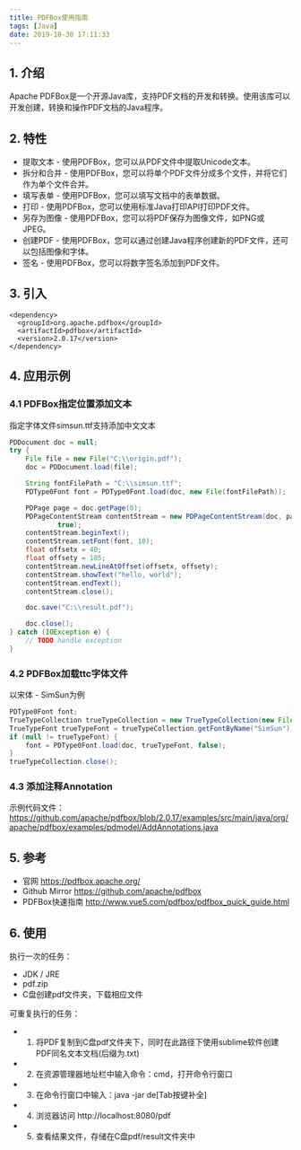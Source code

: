 ```yaml
---
title: PDFBox使用指南
tags: [Java]
date: 2019-10-30 17:11:33
---
```



## 1. 介绍
Apache PDFBox是一个开源Java库，支持PDF文档的开发和转换。使用该库可以开发创建，转换和操作PDF文档的Java程序。

## 2. 特性
- 提取文本 - 使用PDFBox，您可以从PDF文件中提取Unicode文本。
- 拆分和合并 - 使用PDFBox，您可以将单个PDF文件分成多个文件，并将它们作为单个文件合并。
- 填写表单 - 使用PDFBox，您可以填写文档中的表单数据。
- 打印 - 使用PDFBox，您可以使用标准Java打印API打印PDF文件。
- 另存为图像 - 使用PDFBox，您可以将PDF保存为图像文件，如PNG或JPEG。
- 创建PDF - 使用PDFBox，您可以通过创建Java程序创建新的PDF文件，还可以包括图像和字体。
- 签名 - 使用PDFBox，您可以将数字签名添加到PDF文件。

## 3. 引入
```
<dependency>
  <groupId>org.apache.pdfbox</groupId>
  <artifactId>pdfbox</artifactId>
  <version>2.0.17</version>
</dependency>
```

## 4. 应用示例

### 4.1 PDFBox指定位置添加文本
指定字体文件simsun.ttf支持添加中文文本
```java
PDDocument doc = null;
try {
    File file = new File("C:\\origin.pdf");
    doc = PDDocument.load(file);

    String fontFilePath = "C:\\simsun.ttf";
    PDType0Font font = PDType0Font.load(doc, new File(fontFilePath));

    PDPage page = doc.getPage(0);
    PDPageContentStream contentStream = new PDPageContentStream(doc, page, PDPageContentStream.AppendMode.PREPEND,
            true);
    contentStream.beginText();
    contentStream.setFont(font, 10);
    float offsetx = 40;
    float offsety = 105;
    contentStream.newLineAtOffset(offsetx, offsety);
    contentStream.showText("hello, world");
    contentStream.endText();
    contentStream.close();

    doc.save("C:\\result.pdf");

    doc.close();
} catch (IOException e) {
    // TODO handle exception
}
```


### 4.2 PDFBox加载ttc字体文件
以宋体 - SimSun为例
```java
PDType0Font font;
TrueTypeCollection trueTypeCollection = new TrueTypeCollection(new File("c:/windows/fonts/simsun.ttc"));
TrueTypeFont trueTypeFont = trueTypeCollection.getFontByName("SimSun");
if (null != trueTypeFont) {
    font = PDType0Font.load(doc, trueTypeFont, false);
}
trueTypeCollection.close();
```

### 4.3 添加注释Annotation
示例代码文件：https://github.com/apache/pdfbox/blob/2.0.17/examples/src/main/java/org/apache/pdfbox/examples/pdmodel/AddAnnotations.java



## 5. 参考
- 官网 https://pdfbox.apache.org/
- Github Mirror https://github.com/apache/pdfbox
- PDFBox快速指南 http://www.vue5.com/pdfbox/pdfbox_quick_guide.html


## 6. 使用
执行一次的任务：
- JDK / JRE
- pdf.zip
- C盘创建pdf文件夹，下载相应文件

可重复执行的任务：
- 1. 将PDF复制到C盘pdf文件夹下，同时在此路径下使用sublime软件创建PDF同名文本文档(后缀为.txt)
- 2. 在资源管理器地址栏中输入命令：cmd，打开命令行窗口
- 3. 在命令行窗口中输入：java -jar de[Tab按键补全]
- 4. 浏览器访问 http://localhost:8080/pdf
- 5. 查看结果文件，存储在C盘pdf/result文件夹中
